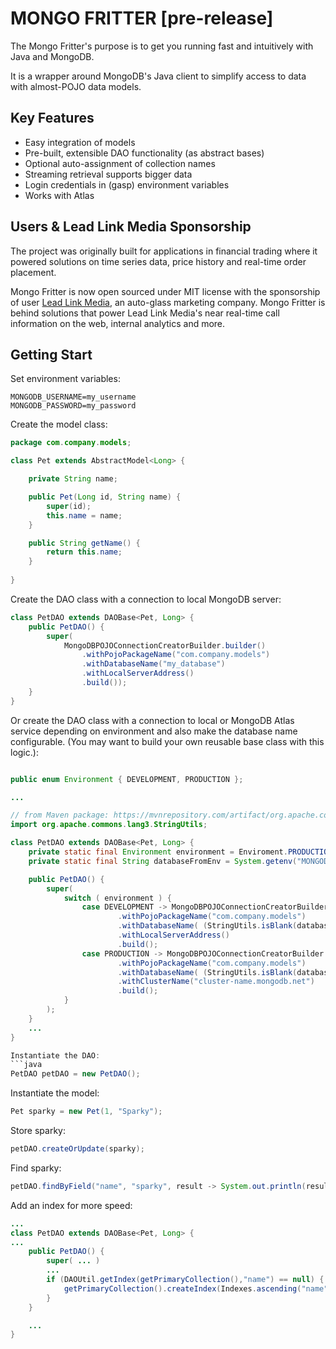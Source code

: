 # MONGO FRITTER [pre-release]
The Mongo Fritter's purpose is to get you running fast and intuitively with Java and MongoDB.

It is a wrapper around MongoDB's Java client to simplify access to data with almost-POJO data models.

## Key Features
+ Easy integration of models
+ Pre-built, extensible DAO functionality (as abstract bases)
+ Optional auto-assignment of collection names
+ Streaming retrieval supports bigger data
+ Login credentials in (gasp) environment variables
+ Works with Atlas

## Users & Lead Link Media Sponsorship

The project was originally built for applications in financial trading where it powered solutions 
on time series data, price history and real-time order placement. 

Mongo Fritter is now open sourced under MIT license with the sponsorship of user
[Lead Link Media](https://leadlinkmedia.com/), 
an auto-glass marketing company.  Mongo Fritter is behind solutions that power 
Lead Link Media's near real-time call information on the web, internal analytics
and more.

## Getting Start

Set environment variables:
```shell
MONGODB_USERNAME=my_username
MONGODB_PASSWORD=my_password
```

Create the model class:
```java
package com.company.models;

class Pet extends AbstractModel<Long> {

    private String name;

    public Pet(Long id, String name) {
        super(id);
        this.name = name;
    }

    public String getName() {
        return this.name;
    }
    
}
```

Create the DAO class with a connection to local MongoDB server:
```java
class PetDAO extends DAOBase<Pet, Long> {
    public PetDAO() {
        super(
            MongoDBPOJOConnectionCreatorBuilder.builder()
                .withPojoPackageName("com.company.models")
                .withDatabaseName("my_database")
                .withLocalServerAddress()
                .build());
    }
}
```

Or create the DAO class with a connection to local or MongoDB Atlas service depending on environment and also make the database name configurable.  (You may want to build your own reusable base class with this logic.):
```java

public enum Environment { DEVELOPMENT, PRODUCTION };

...

// from Maven package: https://mvnrepository.com/artifact/org.apache.commons/commons-lang3
import org.apache.commons.lang3.StringUtils;

class PetDAO extends DAOBase<Pet, Long> {
    private static final Environment environment = Enviroment.PRODUCTION;  // or yourCodeToGetEnvironment();
    private static final String databaseFromEnv = System.getenv("MONGODB_DATABASE");

    public PetDAO() {
        super(
            switch ( environment ) {
                case DEVELOPMENT -> MongoDBPOJOConnectionCreatorBuilder.builder() // Connect to local
                        .withPojoPackageName("com.company.models")
                        .withDatabaseName( (StringUtils.isBlank(databaseFromEnv)) ? "my_database" : databaseFromEnv )
                        .withLocalServerAddress()
                        .build();
                case PRODUCTION -> MongoDBPOJOConnectionCreatorBuilder.builder() // Connect to MongoDB Atlas
                        .withPojoPackageName("com.company.models")
                        .withDatabaseName( (StringUtils.isBlank(databaseFromEnv)) ? "my_database" : databaseFromEnv )
                        .withClusterName("cluster-name.mongodb.net")
                        .build();
            }
        );
    }
    ...
}

Instantiate the DAO:
```java
PetDAO petDAO = new PetDAO();
```

Instantiate the model:
```java
Pet sparky = new Pet(1, "Sparky");
```

Store sparky:
```java
petDAO.createOrUpdate(sparky);
```

Find sparky:
```java
petDAO.findByField("name", "sparky", result -> System.out.println(result.getName()));
```

Add an index for more speed:
```java
...
class PetDAO extends DAOBase<Pet, Long> {
...
    public PetDAO() {
        super( ... )
        ...
        if (DAOUtil.getIndex(getPrimaryCollection(),"name") == null) {
            getPrimaryCollection().createIndex(Indexes.ascending("name"));
        }
    }

    ...
}
